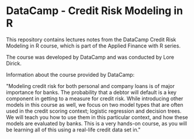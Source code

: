 # DataCamp - Credit Risk Modeling in R
This repository contains lectures notes from the DataCamp Credit Risk Modeling in R course, which is part of the Applied Finance with R series.

The course was developed by DataCamp and was conducted by Lore Dirick.

Information about the course provided by DataCamp:

"Modeling credit risk for both personal and company loans is of major importance for banks. The probability that a debtor will default is a key component in getting to a
measure for credit risk. While introducing other models in this course as well, we focus on two model types that are often used in the credit scoring context; logistic regression
and decision trees. We will teach you how to use them in this particular context, and how these models are evaluated by banks. This is a very hands-on course, as you will be 
learning all of this using a real-life credit data set in."
